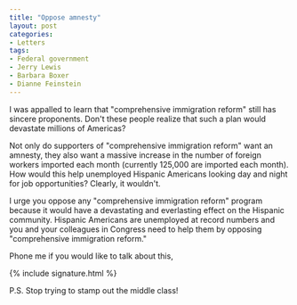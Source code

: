 ```yaml
---
title: "Oppose amnesty"
layout: post
categories:
- Letters
tags:
- Federal government
- Jerry Lewis
- Barbara Boxer
- Dianne Feinstein
---
```


I was appalled to learn that "comprehensive immigration reform" still has sincere proponents. Don't these people realize that such a plan would devastate millions of Americas?

Not only do supporters of "comprehensive immigration reform" want an amnesty, they also want a massive increase in the number of foreign workers imported each month (currently 125,000 are imported each month). How would this help unemployed Hispanic Americans looking day and night for job opportunities? Clearly, it wouldn't.

I urge you oppose any "comprehensive immigration reform" program because it would have a devastating and everlasting effect on the Hispanic community. Hispanic Americans are unemployed at record numbers and you and your colleagues in Congress need to help them by opposing "comprehensive immigration reform."

Phone me if you would like to talk about this,

{% include signature.html %}

P.S. Stop trying to stamp out the middle class!